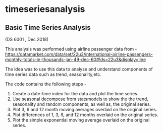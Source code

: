 # timeseriesanalysis

## Basic Time Series Analysis
(DS 6001 , Dec 2018)

This analysis was performed using airline passenger data from -
https://datamarket.com/data/set/22u3/international-airline-passengers-monthly-totals-in-thousands-jan-49-dec-60#!ds=22u3&display=line

The idea was to use this data to analyse and understand components of time series data such as trend, seasonality,etc.

The code contains the following steps -

1. Create a date-time index for the data and plot the time series.
2. Use seasonal decompose from statsmodels to show the the trend, seasonality and random components, as well as, the original series.
3. Plot 3, 6 and 12 month moving averages overlaid on the original series.
4. Plot differences of 1, 3, 6, and 12 months overlaid on the original series.
5. Plot the simple exponential moving average overlaid on the original series.
